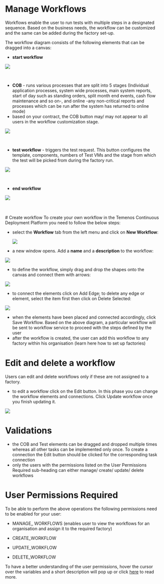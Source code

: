 # Manage Workflows

Workflows enable the user to run tests with multiple steps in a designated sequence. Based on the business needs, the workflow can be customized and the same can be added during the factory set-up.

The workflow diagram consists of the following elements that can be dragged into a canvas:

- **start workflow**

 ![](./images/start-workflow.png) 

<br>

 - **COB** -  runs various processes that are split into 5 stages (Individual application processes,  system wide processes, main system reports,  start of day such as standing orders, split month end events, cash flow maintenance and so on-, and online -any non-critical reports and processes which can be run after the system has returned to online mode)
  -  based on your contract, the COB button may/ may not appear to all users in the workflow customization stage. 
 
 ![](./images/workflow-cob.png) 



<br>

 - **test workflow** - triggers the test request. This button configures the template, components, numbers of Test VMs and the stage from which the test will be picked from during the factory run. 

 ![](./images/workflow-test.png)


<br>

- **end workflow**

 ![](./images/end-workflow.png) 

<br>
</br>
# Create workflow 
To create your own workflow in the Temenos Continuous Deployment Platform you need to follow the below steps:

- select the **Workflow** tab from the left menu and click on **New Workflow**:

  ![](./images/workflow-tab.png) 


-  a new window opens. Add a **name** and a **description** to the workflow:

 ![](./images/workflow-create-wf.png) 


-  to define the workflow, simply drag and drop the shapes onto the canvas and connect them with arrows:

 ![](./images/define-workflow.png) 


- to connect the elements click on Add Edge; to delete any edge or element, select the item first then click on Delete Selected:

 ![](./images/add-edge.png) 


- when the elements have been placed and connected accordingly, click Save Workflow. Based on the above diagram, a particular workflow will be sent to workflow service to proceed with the steps defined by the user
- after the workflow is created, the user can add this workflow to any factory within his organisation (learn here how to set up factories)

# Edit and delete a workflow
Users can edit and delete workflows only if these are not assigned to a factory.

- to edit a workflow click on the Edit button. In this phase you can change the workflow elements and connections. Click Update workflow once you finish updating it.

 ![](./images/workflow-edit-delete.png) 

# Validations 
- the COB and Test elements can be dragged and dropped multiple times whereas all other tasks can be implemented only once. To create a connection the Edit button should be clicked for the corresponding task connection
- only the users with the permissions listed on the User Permissions Required sub-heading can either manage/ create/ update/ delete workflows

# User Permissions Required 
To be able to perform the above operations the following permissions need to be enabled for your user:

- MANAGE_ WORKFLOWS (enables user to view the workflows for an organisation and assign it to the required factory)

- CREATE_WORKFLOW 

- UPDATE_WORKFLOW 

- DELETE_WORKFLOW 

To have a better understanding of the user permissions, hover the cursor over the variables and a short description will pop up or click [here](http://documentation.temenos.cloud/home/techguides/user-permissions) to read more.

